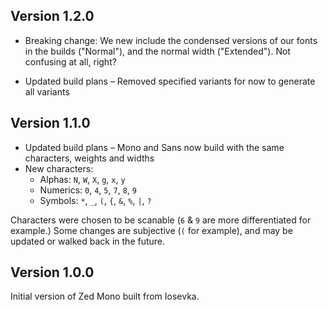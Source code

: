## Version 1.2.0

- Breaking change: We new include the condensed versions of our fonts in the builds ("Normal"), and the normal width ("Extended"). Not confusing at all, right?

- Updated build plans – Removed specified variants for now to generate all variants


## Version 1.1.0

- Updated build plans – Mono and Sans now build with the same characters, weights and widths
- New characters:
  - Alphas: `N`, `W`, `X`, `g`, `x`, `y`
  - Numerics: `0`, `4`, `5`, `7`, `8`, `9`
  - Symbols: `*`, `_`, `(`, `{`, `&`, `%`, `|`, `?`

Characters were chosen to be scanable (`6` & `9` are more differentiated for example.) Some changes are subjective (`(` for example), and may be updated or walked back in the future.

## Version 1.0.0

Initial version of Zed Mono built from Iosevka.